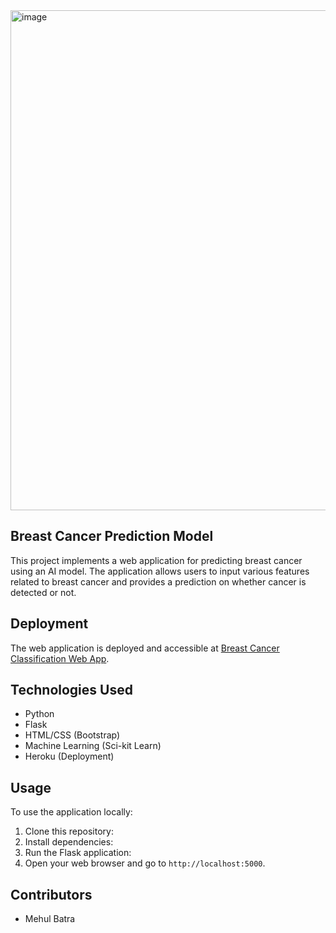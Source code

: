 <img width="800" alt="image" src="https://github.com/user-attachments/assets/d6a8e586-c0d7-4efb-8a14-842ca4c1807d">


## Breast Cancer Prediction Model

This project implements a web application for predicting breast cancer using an AI model. The application allows users to input various features related to breast cancer and provides a prediction on whether cancer is detected or not.

## Deployment

The web application is deployed and accessible at [Breast Cancer Classification Web App](https://breast-cancer-classification-x54g.onrender.com/).

## Technologies Used

- Python
- Flask
- HTML/CSS (Bootstrap)
- Machine Learning (Sci-kit Learn)
- Heroku (Deployment)

## Usage

To use the application locally:

1. Clone this repository:
2. Install dependencies:
3. Run the Flask application:
4. Open your web browser and go to `http://localhost:5000`.

## Contributors

- Mehul Batra


